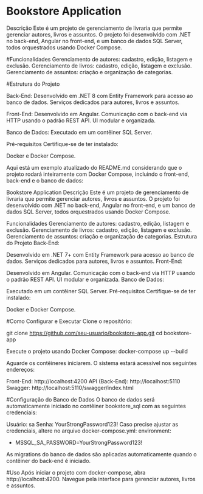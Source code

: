 # Bookstore Application
Descrição
Este é um projeto de gerenciamento de livraria que permite gerenciar autores, livros e assuntos. O projeto foi desenvolvido com .NET no back-end, Angular no front-end, e um banco de dados SQL Server, todos orquestrados usando Docker Compose.

#Funcionalidades
Gerenciamento de autores: cadastro, edição, listagem e exclusão.
Gerenciamento de livros: cadastro, edição, listagem e exclusão.
Gerenciamento de assuntos: criação e organização de categorias.

#Estrutura do Projeto

Back-End:
Desenvolvido em .NET 8 com Entity Framework para acesso ao banco de dados.
Serviços dedicados para autores, livros e assuntos.

Front-End:
Desenvolvido em Angular.
Comunicação com o back-end via HTTP usando o padrão REST API.
UI modular e organizada.

Banco de Dados:
Executado em um contêiner SQL Server.

Pré-requisitos
Certifique-se de ter instalado:

Docker e Docker Compose.


Aqui está um exemplo atualizado do README.md considerando que o projeto rodará inteiramente com Docker Compose, incluindo o front-end, back-end e o banco de dados:

Bookstore Application
Descrição
Este é um projeto de gerenciamento de livraria que permite gerenciar autores, livros e assuntos. O projeto foi desenvolvido com .NET no back-end, Angular no front-end, e um banco de dados SQL Server, todos orquestrados usando Docker Compose.

Funcionalidades
Gerenciamento de autores: cadastro, edição, listagem e exclusão.
Gerenciamento de livros: cadastro, edição, listagem e exclusão.
Gerenciamento de assuntos: criação e organização de categorias.
Estrutura do Projeto
Back-End:

Desenvolvido em .NET 7+ com Entity Framework para acesso ao banco de dados.
Serviços dedicados para autores, livros e assuntos.
Front-End:

Desenvolvido em Angular.
Comunicação com o back-end via HTTP usando o padrão REST API.
UI modular e organizada.
Banco de Dados:

Executado em um contêiner SQL Server.
Pré-requisitos
Certifique-se de ter instalado:

Docker e Docker Compose.

#Como Configurar e Executar
Clone o repositório:

git clone https://github.com/seu-usuario/bookstore-app.git
cd bookstore-app

Execute o projeto usando Docker Compose:
docker-compose up --build

Aguarde os contêineres iniciarem. O sistema estará acessível nos seguintes endereços:

Front-End: http://localhost:4200
API (Back-End): http://localhost:5110
Swagger: http://localhost:5110/swagger/index.html

#Configuração do Banco de Dados
O banco de dados será automaticamente iniciado no contêiner bookstore_sql com as seguintes credenciais:

Usuário: sa
Senha: YourStrongPassword123!
Caso precise ajustar as credenciais, altere no arquivo docker-compose.yml:
environment:
  - MSSQL_SA_PASSWORD=YourStrongPassword123!

As migrations do banco de dados são aplicadas automaticamente quando o contêiner do back-end é iniciado.

#Uso
Após iniciar o projeto com docker-compose, abra http://localhost:4200.
Navegue pela interface para gerenciar autores, livros e assuntos.